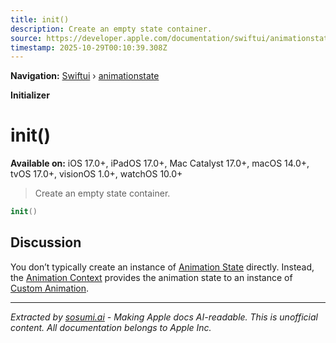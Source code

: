 ```yaml
---
title: init()
description: Create an empty state container.
source: https://developer.apple.com/documentation/swiftui/animationstate/init()
timestamp: 2025-10-29T00:10:39.308Z
---
```


**Navigation:** [Swiftui](/documentation/swiftui) › [animationstate](/documentation/swiftui/animationstate)

**Initializer**

# init()

**Available on:** iOS 17.0+, iPadOS 17.0+, Mac Catalyst 17.0+, macOS 14.0+, tvOS 17.0+, visionOS 1.0+, watchOS 10.0+

> Create an empty state container.

```swift
init()
```

## Discussion

You don’t typically create an instance of [Animation State](/documentation/swiftui/animationstate) directly. Instead, the [Animation Context](/documentation/swiftui/animationcontext) provides the animation state to an instance of [Custom Animation](/documentation/swiftui/customanimation).

---

*Extracted by [sosumi.ai](https://sosumi.ai) - Making Apple docs AI-readable.*
*This is unofficial content. All documentation belongs to Apple Inc.*
